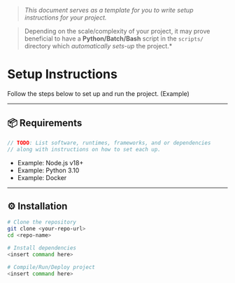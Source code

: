 > *This document serves as a template for you to write setup instructions for your project.* 

> Depending on the scale/complexity of your project, it may prove beneficial to have a **Python/Batch/Bash** script in the `scripts/` directory which *automatically sets-up* the project.*

# Setup Instructions

Follow the steps below to set up and run the project. (Example)

---

## 📦 Requirements
``` c
// TODO: List software, runtimes, frameworks, and or dependencies 
// along with instructions on how to set each up.
```
- Example: Node.js v18+
- Example: Python 3.10
- Example: Docker

---

## ⚙️ Installation
``` bash
# Clone the repository
git clone <your-repo-url>
cd <repo-name>

# Install dependencies
<insert command here>

# Compile/Run/Deploy project
<insert command here>
```
